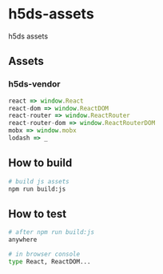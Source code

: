 # h5ds-assets

h5ds assets

## Assets

### h5ds-vendor

```js
react => window.React
react-dom => window.ReactDOM
react-router => window.ReactRouter
react-router-dom => window.ReactRouterDOM
mobx => window.mobx
lodash => _
```

## How to build

```bash
# build js assets
npm run build:js
```

## How to test

```bash
# after npm run build:js
anywhere

# in browser console
type React, ReactDOM...
```
